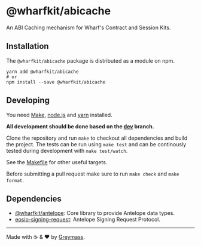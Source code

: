 # @wharfkit/abicache

An ABI Caching mechanism for Wharf's Contract and Session Kits.

## Installation

The `@wharfkit/abicache` package is distributed as a module on npm.

```
yarn add @wharfkit/abicache
# or
npm install --save @wharfkit/abicache
```

## Developing

You need [Make](https://www.gnu.org/software/make/), [node.js](https://nodejs.org/en/) and [yarn](https://classic.yarnpkg.com/en/docs/install) installed.

**All development should be done based on the [dev](https://github.com/wharfkit/session/tree/dev) branch.**

Clone the repository and run `make` to checkout all dependencies and build the project. The tests can be run using `make test` and can be continously tested during development with `make test/watch`.

See the [Makefile](./Makefile) for other useful targets.

Before submitting a pull request make sure to run `make check` and `make format`.

## Dependencies

-   [@wharfkit/antelope](https://github.com/wharfkit/eosio): Core library to provide Antelope data types.
-   [eosio-signing-request](https://github.com/greymass/eosio-signing-request): Antelope Signing Request Protocol.

---

Made with ☕️ & ❤️ by [Greymass](https://greymass.com).

